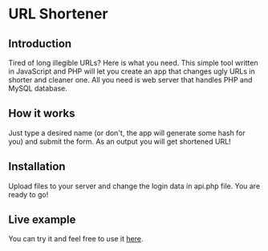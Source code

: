 # URL Shortener

## Introduction

Tired of long illegible URLs? Here is what you need. This simple tool written in JavaScript and PHP will let you create an app that changes ugly URLs in shorter and cleaner one. All you need is web server that handles PHP and MySQL database.

## How it works

Just type a desired name (or don't, the app will generate some hash for you) and submit the form. As an output you will get shortened URL!

## Installation

Upload files to your server and change the login data in api.php file. You are ready to go!

## Live example

You can try it and feel free to use it [here](https://porzy.ga).
